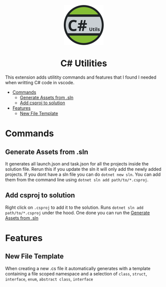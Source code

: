 <div align="center">
    <img src="https://raw.githubusercontent.com/IrishBruse/CSharp-Utilities/main/assets/128.png">
    <h1>C# Utilities</h1>
</div>

This extension adds utilitity commands and features that I found I needed when writting C# code in vscode.

- [Commands](#commands)
  - [Generate Assets from .sln](#generate-assets-from-sln)
  - [Add csproj to solution](#add-csproj-to-solution)
- [Features](#features)
  - [New File Template](#new-file-template)

# Commands

## Generate Assets from .sln
It generates all launch.json and task.json for all the projects inside the solution file.
Rerun this if you update the sln it will only add the newly added projects.
If you dont have a sln file you can do `dotnet new sln`.
You can add them from the command line using `dotnet sln add path/to/*.csproj`.

## Add csproj to solution
Right click on `.csproj` to add it to the solution.
Runs `dotnet sln add path/to/*.csproj` under the hood.
One done you can run the [Generate Assets from .sln](#generate-assets-from-sln)

# Features

## New File Template
When creating a new .cs file it automatically generates with a template containing a file scoped
namespace and a selection of `class`, `struct`, `interface`, `enum`, `abstract class`, `interface`
